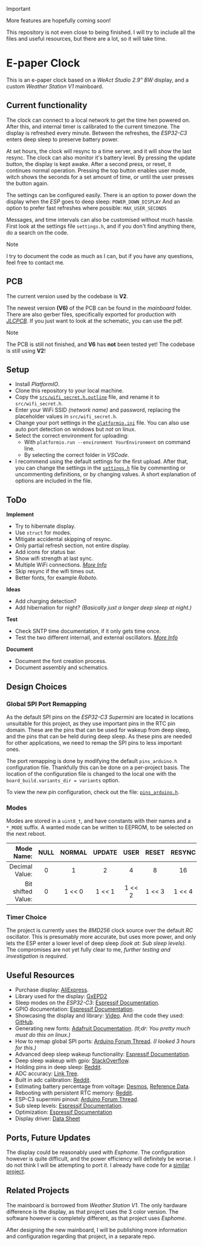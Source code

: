 > [!IMPORTANT]
> More features are hopefully coming soon!
>
> This repository is not even close to being finished.
> I will try to include all the files and useful resources,
> but there are a lot, so it will take time.


# E-paper Clock 

This is an e-paper clock based on a *WeAct Studio 2.9" BW* display,
and a custom *Weather Station V1* mainboard.

## Current functionality

The clock can connect to a local network to get the time hen powered on.
After this, and internal timer is calibrated to the current timezone.
The display is refreshed every minute. Between the refreshes, the *ESP32-C3*
enters deep sleep to preserve battery power.

At set hours, the clock
will resync to a time server, and it will show the last resync.
The clock can also monitor it's battery level.
By pressing the update button, the display is kept awake.
After a second press, or reset, it continues normal operation.
Pressing the top button enables user mode, witch shows the seconds for a set
amount of time, or until the user presses the button again.

The settings can be configured easily. There is an option to power down
the display when the *ESP* goes to deep sleep: `POWER_DOWN_DISPLAY`
And an option to prefer fast refreshes where possible: `MAX_USER_SECONDS`

Messages, and time intervals can also be customised without much hassle.
First look at the settings file `settings.h`,
and if you don't find anything there,
do a search on the code.

> [!NOTE]
> I try to document the code as much as I can, but if you have any questions,
> feel free to contact me.


## PCB

The current version used by the codebase is **V2**.

The newest version **(V6)** of the PCB can be found in the *mainboard* folder.
There are also gerber files, specifically exported for production with
[*JLCPCB*](https://jlcpcb.com/).
If you just want to look at the schematic, you can use the pdf.

> [!NOTE]
> The PCB is still not finished, and **V6** has **not** been tested yet!
> The codebase is still using **V2**!


## Setup

  - Install *PlatformIO*.
  - Clone this repository to your local machine.
  - Copy the [`src/wifi_secret.h.outline`](src/wifi_secret.h.outline) file,
    and rename it to `src/wifi_secret.h`.
  - Enter your WiFi SSID *(network name)* and password,
    replacing the placeholder values in `src/wifi_secret.h`.
  - Change your port settings in the [`platformio.ini`](platformio.ini) file.
    You can also use auto port detection on windows but *not* on linux.
  - Select the correct environment for uploading:
    - With `platformio.run --environment YourEnvironment` on command line.
    - By selecting the correct folder in *VSCode*.
  - I recommend using the default settings for the first upload.
    After that, you can change the settings in the
    [`settings.h`](src/settings.h) file by commenting or uncommenting
    definitions, or by changing values. A short explanation of options
    are included in the file.


## ToDo

**Implement**
  - Try to hibernate display.
  - Use `struct` for modes.
  - Mitigate accidental skipping of resync.
  - Only partial refresh section, not entire display.
  - Add icons for status bar.
  - Show wifi strength at last sync.
  - Multiple WiFi connections.
    *[More Info](https://randomnerdtutorials.com/esp32-wifimulti/)*
  - Skip resync if the wifi times out.
  - Better fonts, for example *Roboto*.

**Ideas**
  - Add charging detection?
  - Add hibernation for night? *(Basically just a longer deep sleep at night.)*

**Test**
  - Check SNTP time documentation, if it only gets time once.
  - Test the two different internall, and external oscillators.
    *[More Info](https://docs.espressif.com/projects/esp-idf/en/stable/esp32c3/api-reference/system/system_time.html)*

**Document**
  - Document the font creation process.
  - Document assembly and schematics.


## Design Choices

### Global SPI Port Remapping

As the default SPI pins on the *ESP32-C3 Supermini* are located in
locations unsuitable for this project, as they use important pins in
the RTC pin domain. These are the pins that can be used for wakeup
from deep sleep, and the pins that can be held during deep sleep.
As these pins are needed for other applications, we need to remap the
SPI pins to less important ones.

The port remapping is done by modifying the default `pins_arduino.h`
configuration file. Thankfully this can be done on a per-project basis.
The location of the configuration file is changed to the local one with
the  `board_build.variants_dir = variants` option.

To view the new pin configuration, check out the file:
[`pins_arduino.h`](variants/lolin_c3_mini/pins_arduino.h).


### Modes

Modes are stored in a `uint8_t`, and have constants with their names
and a `*_MODE` suffix.
A wanted mode can be written to EEPROM, to be selected on the next reboot.

| Mode Name: | NULL | NORMAL | UPDATE | USER | RESET | RESYNC | CRITICAL |
| ---: | :---: | :---: | :---: | :---: | :---: | :---: | :---: |
| Decimal Value: | 0 | 1 | 2 | 4 | 8 | 16 | 32 |
| Bit shifted Value: | 0 | 1 << 0 | 1 << 1 | 1 << 2 | 1 << 3 | 1 << 4 | 1 << 5 |

 
### Timer Choice

The project is currently uses the *8MD256* clock source over the default
*RC* oscillator. This is presumably more accurate, but uses more power,
and only lets the ESP enter a lower level of deep sleep
*(look at: Sub sleep levels)*.
The compromises are not yet fully clear to me,
*further testing and investigation is required*.


## Useful Resources

  - Purchase display:
    [AliExpress](https://www.aliexpress.com/item/1005004644515880.html?spm=a2g0o.order_list.order_list_main.89.31de1802V2DEme).
  - Library used for the display:
    [GxEPD2](https://github.com/ZinggJM/GxEPD2)
  - Sleep modes on the *ESP32-C3*:
    [Espressif Documentation](https://docs.espressif.com/projects/esp-idf/en/v5.4/esp32c3/api-reference/system/sleep_modes.html).
  - GPIO documentation:
    [Espressif Documentation](https://docs.espressif.com/projects/esp-idf/en/v5.1.4/esp32c3/api-reference/peripherals/gpio.html).
  - Showcasing the display and library:
    [Video](https://youtu.be/KZGjsC-JkR8?si=c3sMc7xT4hFs9A2L).
    And the code they used:
    [GitHub](https://github.com/devtales-official/screen-test/tree/main/devtales_screentest_ep2).
  - Generating new fonts:
    [Adafruit Documentation](https://learn.adafruit.com/adafruit-gfx-graphics-library/using-fonts).
    *(tl;dr: You pretty much must do this on linux.)*
  - How to remap global SPI ports:
    [Arduino Forum Thread](https://forum.arduino.cc/t/understanding-spi-pin-remapping-for-gxepd2-on-a-esp32-c3-mini/1065982).
    *(I looked 3 hours for this.)*
  - Advanced deep sleep wakeup functionality:
    [Espressif Documentation](https://docs.espressif.com/projects/esp-idf/en/stable/esp32c3/api-guides/deep-sleep-stub.html).
  - Deep sleep wakeup with gpio:
    [StackOverflow](https://stackoverflow.com/questions/76823215/deep-sleep-with-ext0-or-ext1-on-esp32-c3-mini-1).
  - Holding pins in deep sleep:
    [Reddit](https://www.reddit.com/r/esp32/comments/1dhh5ez/esp32c3_pin_goes_high_on_deep_sleep/).
  - ADC accuracy:
    [Link Tree](https://www.esp32.com/viewtopic.php?t=23902).
  - Built in adc calibration:
    [Reddit](https://www.reddit.com/r/esp32/comments/1dybanl/measuring_battery_levels/).
  - Estimating battery percentage from voltage:
    [Desmos](https://www.desmos.com/calculator/tfllnkhdcv),
    [Reference Data](https://blog.ampow.com/lipo-voltage-chart/).
  - Rebooting with persistent RTC memory:
    [Reddit](https://www.reddit.com/r/esp32/comments/qokk1z/reboot_without_losing_rtc_variables/).
  - ESP-C3 supermini pinout:
    [Arduino Forum Thread](https://forum.arduino.cc/t/esp32-c3-supermini-pinout/1189850/23).
  - Sub sleep levels:
    [Espressif Documentation](https://docs.espressif.com/projects/esp-idf/en/stable/esp32c3/api-reference/system/sleep_modes.html#sub-sleep-modes).
  - Optimization:
    [Espressif Documentation](https://docs.espressif.com/projects/esp-idf/en/v5.2.5/esp32c3/api-guides/performance/speed.html)
  - Display driver:
    [Data Sheet](https://mikroshop.ch/pdf/EPaper29.pdf)

## Ports, Future Updates

The display could be reasonably used with *Esphome*.
The configuration however is quite difficult, and the power efficiency will 
definitely be worse. I do not think I will be attempting to port it.
I already have code for a [similar project](#related-projects).

## Related Projects

The mainboard is borrowed from *Weather Station V1*.
The only hardware difference is the display,
as that project uses the 3 color version.
The software however is completely different, as that project uses *Esphome*.

After designing the new mainboard, I will be publishing more information
and configuration regarding that project, in a separate repo.
